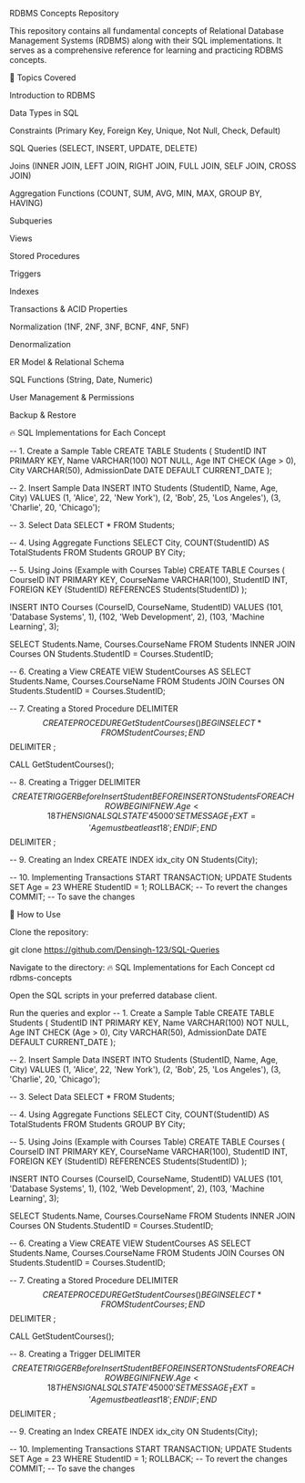 RDBMS Concepts Repository

This repository contains all fundamental concepts of Relational Database Management Systems (RDBMS) along with their SQL implementations. It serves as a comprehensive reference for learning and practicing RDBMS concepts.

📌 Topics Covered

Introduction to RDBMS

Data Types in SQL

Constraints (Primary Key, Foreign Key, Unique, Not Null, Check, Default)

SQL Queries (SELECT, INSERT, UPDATE, DELETE)

Joins (INNER JOIN, LEFT JOIN, RIGHT JOIN, FULL JOIN, SELF JOIN, CROSS JOIN)

Aggregation Functions (COUNT, SUM, AVG, MIN, MAX, GROUP BY, HAVING)

Subqueries

Views

Stored Procedures

Triggers

Indexes

Transactions & ACID Properties

Normalization (1NF, 2NF, 3NF, BCNF, 4NF, 5NF)

Denormalization

ER Model & Relational Schema

SQL Functions (String, Date, Numeric)

User Management & Permissions

Backup & Restore

🔥 SQL Implementations for Each Concept

-- 1. Create a Sample Table
CREATE TABLE Students (
    StudentID INT PRIMARY KEY,
    Name VARCHAR(100) NOT NULL,
    Age INT CHECK (Age > 0),
    City VARCHAR(50),
    AdmissionDate DATE DEFAULT CURRENT_DATE
);

-- 2. Insert Sample Data
INSERT INTO Students (StudentID, Name, Age, City) VALUES
(1, 'Alice', 22, 'New York'),
(2, 'Bob', 25, 'Los Angeles'),
(3, 'Charlie', 20, 'Chicago');

-- 3. Select Data
SELECT * FROM Students;

-- 4. Using Aggregate Functions
SELECT City, COUNT(StudentID) AS TotalStudents
FROM Students
GROUP BY City;

-- 5. Using Joins (Example with Courses Table)
CREATE TABLE Courses (
    CourseID INT PRIMARY KEY,
    CourseName VARCHAR(100),
    StudentID INT,
    FOREIGN KEY (StudentID) REFERENCES Students(StudentID)
);

INSERT INTO Courses (CourseID, CourseName, StudentID) VALUES
(101, 'Database Systems', 1),
(102, 'Web Development', 2),
(103, 'Machine Learning', 3);

SELECT Students.Name, Courses.CourseName 
FROM Students 
INNER JOIN Courses ON Students.StudentID = Courses.StudentID;

-- 6. Creating a View
CREATE VIEW StudentCourses AS
SELECT Students.Name, Courses.CourseName 
FROM Students 
JOIN Courses ON Students.StudentID = Courses.StudentID;

-- 7. Creating a Stored Procedure
DELIMITER $$
CREATE PROCEDURE GetStudentCourses()
BEGIN
    SELECT * FROM StudentCourses;
END $$
DELIMITER ;

CALL GetStudentCourses();

-- 8. Creating a Trigger
DELIMITER $$
CREATE TRIGGER BeforeInsertStudent
BEFORE INSERT ON Students
FOR EACH ROW
BEGIN
    IF NEW.Age < 18 THEN
        SIGNAL SQLSTATE '45000' SET MESSAGE_TEXT = 'Age must be at least 18';
    END IF;
END $$
DELIMITER ;

-- 9. Creating an Index
CREATE INDEX idx_city ON Students(City);

-- 10. Implementing Transactions
START TRANSACTION;
UPDATE Students SET Age = 23 WHERE StudentID = 1;
ROLLBACK; -- To revert the changes
COMMIT; -- To save the changes

📂 How to Use

Clone the repository:

git clone https://github.com/Densingh-123/SQL-Queries

Navigate to the directory:
🔥 SQL Implementations for Each Concept
cd rdbms-concepts

Open the SQL scripts in your preferred database client.

Run the queries and explor
-- 1. Create a Sample Table
CREATE TABLE Students (
    StudentID INT PRIMARY KEY,
    Name VARCHAR(100) NOT NULL,
    Age INT CHECK (Age > 0),
    City VARCHAR(50),
    AdmissionDate DATE DEFAULT CURRENT_DATE
);

-- 2. Insert Sample Data
INSERT INTO Students (StudentID, Name, Age, City) VALUES
(1, 'Alice', 22, 'New York'),
(2, 'Bob', 25, 'Los Angeles'),
(3, 'Charlie', 20, 'Chicago');

-- 3. Select Data
SELECT * FROM Students;

-- 4. Using Aggregate Functions
SELECT City, COUNT(StudentID) AS TotalStudents
FROM Students
GROUP BY City;

-- 5. Using Joins (Example with Courses Table)
CREATE TABLE Courses (
    CourseID INT PRIMARY KEY,
    CourseName VARCHAR(100),
    StudentID INT,
    FOREIGN KEY (StudentID) REFERENCES Students(StudentID)
);

INSERT INTO Courses (CourseID, CourseName, StudentID) VALUES
(101, 'Database Systems', 1),
(102, 'Web Development', 2),
(103, 'Machine Learning', 3);

SELECT Students.Name, Courses.CourseName
FROM Students
INNER JOIN Courses ON Students.StudentID = Courses.StudentID;

-- 6. Creating a View
CREATE VIEW StudentCourses AS
SELECT Students.Name, Courses.CourseName
FROM Students
JOIN Courses ON Students.StudentID = Courses.StudentID;

-- 7. Creating a Stored Procedure
DELIMITER $$
CREATE PROCEDURE GetStudentCourses()
BEGIN
    SELECT * FROM StudentCourses;
END $$
DELIMITER ;

CALL GetStudentCourses();

-- 8. Creating a Trigger
DELIMITER $$
CREATE TRIGGER BeforeInsertStudent
BEFORE INSERT ON Students
FOR EACH ROW
BEGIN
    IF NEW.Age < 18 THEN
        SIGNAL SQLSTATE '45000' SET MESSAGE_TEXT = 'Age must be at least 18';
    END IF;
END $$
DELIMITER ;

-- 9. Creating an Index
CREATE INDEX idx_city ON Students(City);

-- 10. Implementing Transactions
START TRANSACTION;
UPDATE Students SET Age = 23 WHERE StudentID = 1;
ROLLBACK; -- To revert the changes
COMMIT; -- To save the changes
